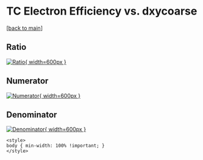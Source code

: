 # TC Electron Efficiency vs. dxycoarse

[[back to main](./)]



## Ratio

[![Ratio](../mtv/var/TC_11_eff_stack_dxycoarse.png){ width=600px }](../mtv/var/TC_11_eff_stack_dxycoarse.pdf)

## Numerator

[![Numerator](../mtv/num/TC_11_eff_stack_dxycoarse_num.png){ width=600px }](../mtv/num/TC_11_eff_stack_dxycoarse_num.pdf)

## Denominator

[![Denominator](../mtv/den/TC_11_eff_stack_dxycoarse_den.png){ width=600px }](../mtv/den/TC_11_eff_stack_dxycoarse_den.pdf)


``` {=html}
<style>
body { min-width: 100% !important; }
</style>
```
